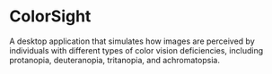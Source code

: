 # ColorSight
A desktop application that simulates how images are perceived by individuals with different types of color vision deficiencies, including protanopia, deuteranopia, tritanopia, and achromatopsia.
